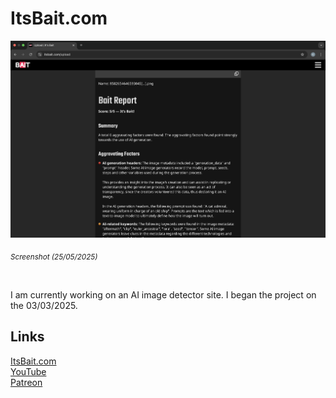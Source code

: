 # ItsBait.com
<img src="PromoImage.png"/>


<sub><i>Screenshot (25/05/2025)</i></sub>


<br/>

I am currently working on an AI image detector site. I began the project on the 03/03/2025.
<br/>
## Links
[ItsBait.com](https://itsbait.com/)<br/>
[YouTube](https://www.youtube.com/@its_bait)<br/>
[Patreon](https://www.patreon.com/c/Its_BAIT)<br/>



